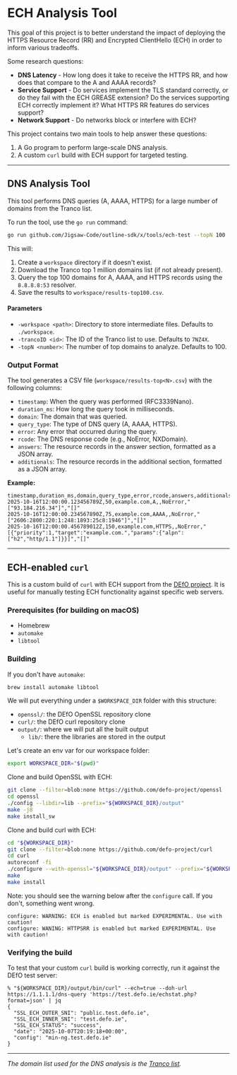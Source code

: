 # ECH Analysis Tool

This goal of this project is to better understand the impact of deploying the HTTPS Resource Record (RR) and
Encrypted ClientHello (ECH) in order to inform various tradeoffs.

Some research questions:

* **DNS Latency** - How long does it take to receive the HTTPS RR, and how does that compare to the A and AAAA records?
* **Service Support** - Do services implement the TLS standard correctly, or do they fail with the ECH GREASE extension?
  Do the services supporting ECH correctly implement it? What HTTPS RR features do services support?
* **Network Support** - Do networks block or interfere with ECH?

This project contains two main tools to help answer these questions:
1.  A Go program to perform large-scale DNS analysis.
2.  A custom `curl` build with ECH support for targeted testing.

---

## DNS Analysis Tool

This tool performs DNS queries (A, AAAA, HTTPS) for a large number of domains from the Tranco list.

To run the tool, use the `go run` command:

```sh
go run github.com/Jigsaw-Code/outline-sdk/x/tools/ech-test --topN 100
```

This will:
1. Create a `workspace` directory if it doesn't exist.
2. Download the Tranco top 1 million domains list (if not already present).
3. Query the top 100 domains for A, AAAA, and HTTPS records using the `8.8.8.8:53` resolver.
4. Save the results to `workspace/results-top100.csv`.

#### Parameters

* `-workspace <path>`: Directory to store intermediate files. Defaults to `./workspace`.
* `-trancoID <id>`: The ID of the Tranco list to use. Defaults to `7NZ4X`.
* `-topN <number>`: The number of top domains to analyze. Defaults to 100.

### Output Format

The tool generates a CSV file (`workspace/results-top<N>.csv`) with the following columns:

*   `timestamp`: When the query was performed (RFC3339Nano).
*   `duration_ms`: How long the query took in milliseconds.
*   `domain`: The domain that was queried.
*   `query_type`: The type of DNS query (A, AAAA, HTTPS).
*   `error`: Any error that occurred during the query.
*   `rcode`: The DNS response code (e.g., NoError, NXDomain).
*   `answers`: The resource records in the answer section, formatted as a JSON array.
*   `additionals`: The resource records in the additional section, formatted as a JSON array.

**Example:**
```csv
timestamp,duration_ms,domain,query_type,error,rcode,answers,additionals
2025-10-16T12:00:00.123456789Z,50,example.com,A,,NoError,"["93.184.216.34"]","[]"
2025-10-16T12:00:00.234567890Z,75,example.com,AAAA,,NoError,"["2606:2800:220:1:248:1893:25c8:1946"]","[]"
2025-10-16T12:00:00.456789012Z,150,example.com,HTTPS,,NoError,"[{"priority":1,"target":"example.com.","params":{"alpn":["h2","http/1.1"]}}]","[]"
```

---

## ECH-enabled `curl`

This is a custom build of `curl` with ECH support from the [DEfO project](https://github.com/defo-project). It is useful for manually testing ECH functionality against specific web servers.

### Prerequisites (for building on macOS)

*   Homebrew
*   `automake`
*   `libtool`

### Building

If you don't have `automake`:

```sh
brew install automake libtool
```

We will put everything under a `$WORKSPACE_DIR` folder with this structure:

* `openssl/`: the DEfO OpenSSL repository clone
* `curl/`: the DEfO curl repository clone
* `output/`: where we will put all the built output
  * `lib/`: there the libraries are stored in the output

Let's create an env var for our workspace folder:

```sh
export WORKSPACE_DIR="$(pwd)"
```

Clone and build OpenSSL with ECH:

```sh
git clone --filter=blob:none https://github.com/defo-project/openssl
cd openssl
./config --libdir=lib --prefix="${WORKSPACE_DIR}/output"
make -j8
make install_sw
```

Clone and build curl with ECH:

```sh
cd "${WORKSPACE_DIR}"
git clone --filter=blob:none https://github.com/defo-project/curl
cd curl
autoreconf -fi
./configure --with-openssl="${WORKSPACE_DIR}/output" --prefix="${WORKSPACE_DIR}/output" --enable-ech
make
make install
```

Note: you should see the warning below after the `configure` call. If you don't, something went wrong.

```text
configure: WARNING: ECH is enabled but marked EXPERIMENTAL. Use with caution!
configure: WANING: HTTPSRR is enabled but marked EXPERIMENTAL. Use with caution!
```

### Verifying the build

To test that your custom `curl` build is working correctly, run it against the DEfO test server:

```console
% "${WORKSPACE_DIR}/output/bin/curl" --ech=true --doh-url https://1.1.1.1/dns-query 'https://test.defo.ie/echstat.php?format=json' | jq
{
  "SSL_ECH_OUTER_SNI": "public.test.defo.ie",
  "SSL_ECH_INNER_SNI": "test.defo.ie",
  "SSL_ECH_STATUS": "success",
  "date": "2025-10-07T20:19:18+00:00",
  "config": "min-ng.test.defo.ie"
}
```

---
*The domain list used for the DNS analysis is the [Tranco list](https://tranco-list.eu/).*
